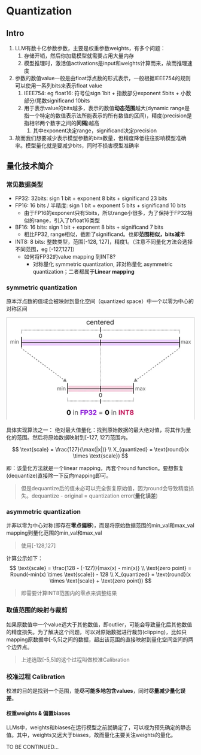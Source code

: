 # Quantization

## Intro

1. LLM有数十亿参数参数，主要是权重参数weights，有多个问题：
   1. 存储开销，然后你加载模型就需要占用大量内存
   2. 模型推理时，激活值activations是input和weights计算而来，故而推理速度
2. 参数的数值value一般是由float浮点数的形式表示，一般根据IEEE754的规则可以使用一系列bits来表示float value
   1. IEEE754: eg float16: 符号位sign 1bit + 指数部分exponent 5bits + 小数部分/尾数significand 10bits
   2. 用于表示value的bits越多，表示的数值**动态范围**越大(dynamic range是指一个特定的数值表示法所能表示的所有数值的区间)，精度(precision是指相邻两个数字之间的**间隔**)越高
      1. 其中exponent决定range，significand决定precision
3. 故而我们想要减少表示模型参数的bits数量，但精度降低往往影响模型准确率。模型量化就是要减少bits，同时不损害模型准确率

## 量化技术简介

### 常见数据类型

* FP32: 32bits: sign 1 bit + exponent 8 bits + significand 23 bits
* FP16: 16 bits / 半精度: sign 1 bit + exponent 5 bits + significand 10 bits
  * 由于FP16的exponent只有5bits，所以range小很多，为了保持于FP32相似的range，引入了bfloat16类型
* BF16: 16 bits: sign 1 bit + exponent 8 bits + significand 7 bits
  * 相比FP32, range相似，截断了significand。也即**范围相似，bits减半**
* INT8: 8 bits: 整数类型，范围[-128, 127]，精度1。（注意不同量化方法会选择不同范围，eg [-127,127]）
  * 如何将FP32的value mapping 到INT8?
    * 对称量化 symmetric quantization, 非对称量化 asymmetric quantization；二者都属于**Linear mapping**

### symmetric quantization

原本浮点数的值域会被映射到量化空间（quantized space）中一个以零为中心的对称区间

![picture 0](../images/135d981985918da203d3f0a9f01bfe84a4f78bf0f19988eab3b51315ff8bce85.png)  

具体实现算法之一：
绝对最大值量化：找到原始数据的最大绝对值，将其作为量化的范围。然后将原始数据映射到[-127, 127]范围内。

$$
\text{scale} = \frac{127}{\max(|x|)} \\
X_{quantized} = \text{round}(x \times \text{scale})
$$

即：该量化方法就是一个linear mapping，再套个round function。要想恢复(dequantize)直接除一下反向mapping即可。
> 但是dequantize后的值未必可以完全恢复原始值，因为round会导致精度损失。dequantize - original = quantization error(**量化误差**)

### asymmetric quantization

并非以零为中心对称(即存在**零点偏移**)，而是将原始数据范围的min_val和max_val mapping到量化范围的min_val和max_val

> 使用[-128,127]

计算公示如下：
$$
\text{scale} = \frac{128 - (-127)}{max(x) - min(x)} \\
\text{zero point} = Round(-min(x) \times \text{scale}) - 128 \\
X_{quantized} = \text{round}(x \times \text{scale} + \text{zero point})
$$

> 即需要计算INT8范围内的零点来调整结果

### 取值范围的映射与裁剪

如果原数值中一个value远大于其他数值，即outlier，可能会导致量化后其他数值的精度损失。为了解决这个问题，可以对原始数据进行裁剪(clipping)，比如只mapping原数据中[-5,5]之间的数据，超出该范围的直接映射到量化空间空间的两个边界点。

> 上述选取[-5,5]的这个过程叫做校准Calibration

### 校准过程 Calibration

校准的目的是找到一个范围，能**尽可能多地包含values**，同时**尽量减少量化误差**。

#### 权重weights & 偏置biases

LLMs中，weights和biases在运行模型之前就确定了，可以视为预先确定的静态值。其中，weights又远大于biases，故而量化主要关注weights的量化。

TO BE CONTINUED...